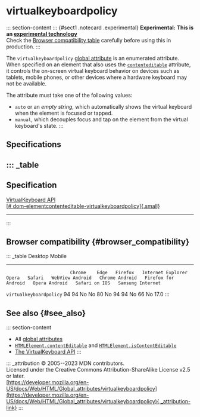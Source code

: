 

# virtualkeyboardpolicy



::: section-content
::: {#sect1 .notecard .experimental}
**Experimental:** **This is an [experimental
technology](https://developer.mozilla.org/en-US/docs/MDN/Writing_guidelines/Experimental_deprecated_obsolete#experimental)**\
Check the [Browser compatibility table](#browser_compatibility)
carefully before using this in production.
:::

The `virtualkeyboardpolicy` [global attribute](../global_attributes) is
an enumerated attribute. When specified on an element that also uses the
[`contenteditable`](../global_attributes#contenteditable) attribute, it
controls the on-screen virtual keyboard behavior on devices such as
tablets, mobile phones, or other devices where a hardware keyboard may
not be available.

The attribute must take one of the following values:

-   `auto` or an *empty string*, which automatically shows the virtual
    keyboard when the element is focused or tapped.
-   `manual`, which decouples focus and tap on the element from the
    virtual keyboard\'s state.
:::

## Specifications

::: _table
  ------------------------------------------------------------------------------------------------------------------------------------------------------
  Specification
  ------------------------------------------------------------------------------------------------------------------------------------------------------
  [VirtualKeyboard API\
  [\#
  dom-elementcontenteditable-virtualkeyboardpolicy]{.small}](https://w3c.github.io/virtual-keyboard/#dom-elementcontenteditable-virtualkeyboardpolicy)

  ------------------------------------------------------------------------------------------------------------------------------------------------------
:::

## Browser compatibility {#browser_compatibility}

::: _table
                            Desktop                                                         Mobile                                                                                   
  ------------------------- --------- ------ --------- ------------------- ------- -------- ----------------- ---------------- --------------------- --------------- --------------- ------------------
                            Chrome    Edge   Firefox   Internet Explorer   Opera   Safari   WebView Android   Chrome Android   Firefox for Android   Opera Android   Safari on IOS   Samsung Internet
  `virtualkeyboardpolicy`   94        94     No        No                  80      No       94                94               No                    66              No              17.0
:::

## See also {#see_also}

::: section-content
-   All [global attributes](../global_attributes)
-   [`HTMLElement.contentEditable`](https://developer.mozilla.org/en-US/docs/Web/API/HTMLElement/contentEditable)
    and
    [`HTMLElement.isContentEditable`](https://developer.mozilla.org/en-US/docs/Web/API/HTMLElement/isContentEditable)
-   [The VirtualKeyboard
    API](https://developer.mozilla.org/en-US/docs/Web/API/VirtualKeyboard_API)
:::

::: _attribution
© 2005--2023 MDN contributors.\
Licensed under the Creative Commons Attribution-ShareAlike License v2.5
or later.\
[https://developer.mozilla.org/en-US/docs/Web/HTML/Global_attributes/virtualkeyboardpolicy](https://developer.mozilla.org/en-US/docs/Web/HTML/Global_attributes/virtualkeyboardpolicy){._attribution-link}
:::
